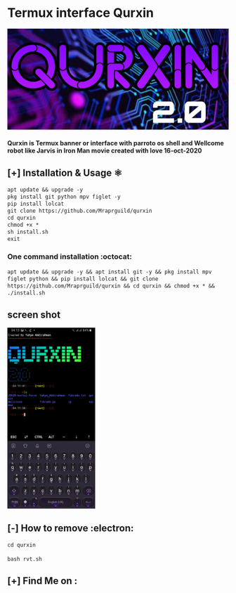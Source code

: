 # Termux interface Qurxin 

<img src="/f.jpg" >

#### Qurxin is Termux banner or interface with parroto os shell and Wellcome robot like Jarvis in Iron Man movie created with love 16-oct-2020

## [+] Installation & Usage :atom_symbol:
```
apt update && upgrade -y 
pkg install git python mpv figlet -y
pip install lolcat
git clone https://github.com/Mraprguild/qurxin
cd qurxin
chmod +x *
sh install.sh
exit
```
### One command installation :octocat:
```
apt update && upgrade -y && apt install git -y && pkg install mpv figlet python && pip install lolcat && git clone https://github.com/Mraprguild/qurxin && cd qurxin && chmod +x * && ./install.sh
```
## screen shot

<img width="200px" src="/s.jpg" >

## [-] How to remove :electron:
```
cd qurxin

bash rvt.sh
```


## [+] Find Me on :

